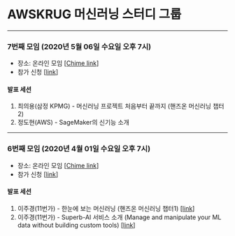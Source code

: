 # AWSKRUG 머신러닝 스터디 그룹

---

### 7번째 모임 (2020년 5월 06일 수요일 오후 7시)

- 장소: 온라인 모임 [[Chime link](https://chime.aws/awskrug-mlstudy-group)]
- 참가 신청 [[link](https://www.meetup.com/ko-KR/awskrug/events/269883455/)]

#### 발표 세션

1. 최의용(삼정 KPMG) - 머신러닝 프로젝트 처음부터 끝까지 (핸즈온 머신러닝 챕터2)
2. 정도현(AWS) - SageMaker의 신기능 소개

---
### 6번째 모임 (2020년 4월 01일 수요일 오후 7시)

- 장소: 온라인 모임 [[Chime link](https://chime.aws/awskrug-mlstudy-group)]
- 참가 신청 [[link](https://www.meetup.com/ko-KR/awskrug/events/269497749/)]

#### 발표 세션

1. 이주경(11번가) - 한눈에 보는 머신러닝 (핸즈온 머신러닝 챕터1) [[link](https://www.slideshare.net/leejukyung58/ss-231289295)]
2. 이주경(11번가) - Superb-AI 서비스 소개 (Manage and manipulate your ML data without building custom tools) [[link](https://www.superb-ai.com/)]
